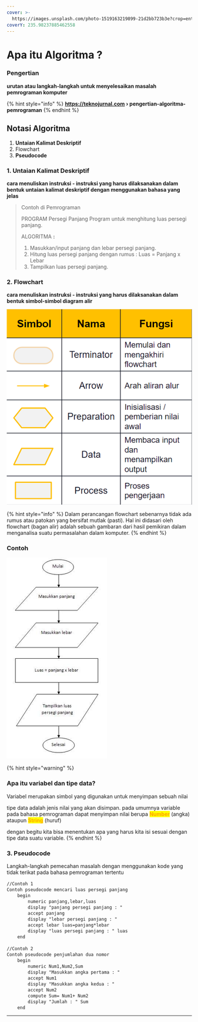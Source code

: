 ```yaml
---
cover: >-
  https://images.unsplash.com/photo-1519163219899-21d2bb723b3e?crop=entropy&cs=tinysrgb&fm=jpg&ixid=MnwxOTcwMjR8MHwxfHNlYXJjaHw5fHxqYXZhfGVufDB8fHx8MTY1OTQ0ODgzNA&ixlib=rb-1.2.1&q=80
coverY: 235.98237885462558
---
```


# Apa itu Algoritma ?

### **Pengertian**

**urutan atau langkah-langkah untuk menyelesaikan masalah pemrograman komputer**

{% hint style="info" %}
**https://teknojurnal.com › pengertian-algoritma-pemrograman**
{% endhint %}

## Notasi Algoritma

1. **Untaian Kalimat Deskriptif**
2. Flowchart
3. **Pseudocode**

### **1. Untaian Kalimat Deskriptif**

**cara menuliskan instruksi - instruksi yang harus dilaksanakan dalam bentuk untaian kalimat deskriptif dengan menggunakan bahasa yang jelas**

> Contoh di Pemrograman
>
> PROGRAM Persegi Panjang Program untuk menghitung luas persegi panjang.
>
> ALGORITMA **:**&#x20;
>
> 1. Masukkan/input panjang dan lebar persegi panjang.
> 2. Hitung luas persegi panjang dengan rumus : Luas = Panjang x Lebar
> 3. Tampilkan luas persegi panjang.

### 2. Flowchart

**cara menuliskan instruksi - instruksi yang harus dilaksanakan dalam bentuk simbol-simbol diagram alir**

![Simbol flowchart](../.gitbook/assets/flowchart.bmp)

{% hint style="info" %}
Dalam perancangan flowchart sebenarnya tidak ada rumus atau patokan yang bersifat mutlak (pasti). Hal ini didasari oleh flowchart (bagan alir) adalah sebuah gambaran dari hasil pemikiran dalam menganalisa suatu permasalahan dalam komputer.
{% endhint %}

### Contoh&#x20;

![](<../.gitbook/assets/luas persegi (1).JPG>)

{% hint style="warning" %}
### Apa itu variabel dan tipe data? <a href="#apa-itu-variabel-dan-tipe-data" id="apa-itu-variabel-dan-tipe-data"></a>

Variabel merupakan simbol yang digunakan untuk menyimpan sebuah nilai

tipe data adalah jenis nilai yang akan disimpan. pada umumnya variable pada bahasa pemrograman dapat menyimpan nilai berupa <mark style="color:orange;">**Number**</mark> (angka) ataupun <mark style="color:orange;">**String**</mark> (huruf)

dengan begitu kita bisa menentukan apa yang harus kita isi sesuai dengan tipe data suatu variable.
{% endhint %}

### 3. **Pseudocode**

Langkah-langkah pemecahan masalah dengan menggunakan kode yang tidak terikat pada bahasa pemrograman tertentu

```
//Contoh 1 
Contoh pseudocode mencari luas persegi panjang
    begin
        numeric panjang,lebar,luas
        display "panjang persegi panjang : "
        accept panjang
        display "lebar persegi panjang : "
        accept lebar luas=panjang*lebar
        display "luas persegi panjang : " luas
    end
    
//Contoh 2
Contoh pseudocode penjumlahan dua nomor
    begin
        numeric Num1,Num2,Sum
        display "Masukkan angka pertama : "
        accept Num1
        display "Masukkan angka kedua : "
        accept Num2
        compute Sum= Num1+ Num2
        display "Jumlah : " Sum
    end

```

****
